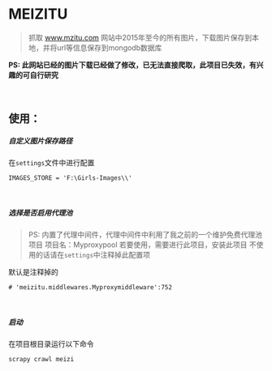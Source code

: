 
# MEIZITU
> 抓取 www.mzitu.com 网站中2015年至今的所有图片，下载图片保存到本地，并将url等信息保存到mongodb数据库

**PS: 此网站已经的图片下载已经做了修改，已无法直接爬取，此项目已失效，有兴趣的可自行研究**

<br>

## 使用：
##### 自定义图片保存路径

在`settings`文件中进行配置
```
IMAGES_STORE = 'F:\Girls-Images\\'
```

<br>

##### 选择是否启用代理池
> PS: 内置了代理中间件，代理中间件中利用了我之前的一个维护免费代理池项目 项目名：Myproxypool
> 若要使用，需要进行此项目，安装此项目
> 不使用的话请在`settings`中注释掉此配置项

默认是注释掉的
    
    # 'meizitu.middlewares.Myproxymiddleware':752
    
<br>

##### 启动
在项目根目录运行以下命令
```angular2html
scrapy crawl meizi
```
